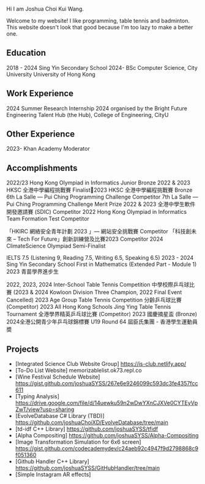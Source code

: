Hi I am Joshua Choi Kui Wang.

Welcome to my website!
I like programming, table tennis and badminton.
This website doesn't look that good because I'm too lazy to make a better one.

## Education
2018 - 2024 Sing Yin Secondary School
2024- BSc Computer Science, City University University of Hong Kong

## Work Experience
2024 Summer Research Internship 2024 organised by the Bright Future Engineering Talent Hub (the Hub), College of Engineering, CityU

## Other Experience
2023- Khan Academy Moderator

## Accomplishments
2022/23 Hong Kong Olympiad in Informatics Junior Bronze
2022 & 2023 HKSC 全港中學編程挑戰賽 Finalist2023 HKSC 全港中學編程挑戰賽 Bronze
6th La Salle — Pui Ching Programming Challenge Competitor
7th La Salle — Pui Ching Programming Challenge Merit Prize
2022 & 2023 全港中學生軟件開發邀請賽 (SDIC)  Competitor
2022 Hong Kong Olympiad in Informatics Team Formation Test Competitor

「HKIRC 網絡安全青年計劃 2023 」— 網站安全挑戰賽 Competitor
「科技創未來 – Tech For Future」創新訓練營及比賽2023 Competitor
2024 ClimateScience Olympiad Semi-Finalist

IELTS 7.5 (Listening 9, Reading 7.5, Writing 6.5, Speaking 6.5)
2023 - 2024 Sing Yin Secondary School First in Mathematics (Extended Part - Module 1) 
2023 青苗學界進步生

2022, 2023, 2024 Inter-School Table Tennis Competition 中學校際乒乓球比賽 (2023 & 2024 Kowloon Division Three Champion, 2022 Final Event Cancelled)
2023 Age Group Table Tennis Competition 分齡乒乓球比賽 (Competitor)
2023 All Hong Kong Schools Jing Ying Table Tennis Tournament 全港學界精英乒乓球比賽 (Competitor)
2023 國慶摘星盃 (Bronze)
2024全港公開青少年乒乓球錦標賽 U19 Round 64
屆臣氏集團 - 香港學生運動員奬

## Projects
- [Integrated Science Club Website Group] https://is-club.netlify.app/
- [To-Do List Website] memorizablelist.ok73.repl.co
- [Wine Festival Schedule Website] https://gist.github.com/joshuaSYSS/267e6e9246099c593dc3fe4357fcc611
- [Typing Analysis] https://drive.google.com/file/d/14uewku59n2wDwYXnCJXVe0CYTEyVpZwT/view?usp=sharing
- [EvolveDatabase C# Library (TBD)] https://github.com/joshuaChoiXD/EvolveDatabase/tree/main
- [td-idf C++ Library] https://github.com/joshuaSYSS/tfidf
- [Alpha Compositing] https://github.com/joshuaSYSS/Alpha-Compositing
- [Image Transformation Simulation for 6x6 screen] https://gist.github.com/codecademydev/c24aeb92c4947f9d2798868c9f051360
- [Github Handler C++ Library] https://github.com/joshuaSYSS/GitHubHandler/tree/main
- [Simple Instagram AR effects]
